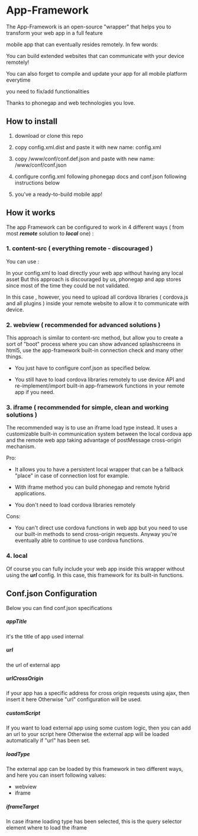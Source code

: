 # App-Framework


The App-Framework is an open-source "wrapper" that helps you to transform your web app in a full feature

mobile app that can eventually resides remotely. In few words: 

You can build extended websites that can communicate with your device remotely!

You can also forget to compile and update your app for all mobile platform everytime 

you need to fix/add functionalities  

Thanks to phonegap and web technologies you love.


## How to install

1. download or clone this repo

2. copy config.xml.dist and paste it with new name: config.xml

3. copy /www/conf/conf.def.json and paste with new name:  /www/conf/conf.json

4. configure config.xml following phonegap docs and conf.json following instructions below

5. you've a ready-to-build mobile app! 


## How it works

The app Framework can be configured to work in 4 different ways ( from most ***remote*** solution to ***local*** one) :


### 1. content-src ( everything remote - discouraged )

You can use :

<content src="http://yoursite.com" />

In your config.xml to load directly your web app without having any local asset
But this approach is discouraged by us, phonegap and app stores since most of the time
they could be not validated.

In this case , however, you need to upload all cordova libraries ( cordova.js and all plugins ) 
inside your remote website to allow it to communicate with device.

### 2. webview ( recommended for advanced solutions )

This approach is similar to content-src method, but allow you to create a sort of
"boot" process where you can show advanced splashscreens in html5, use the app-framework
built-in connection check and many other things.

* You just have to configure conf.json as specified below.

* You still have to load cordova libraries remotely to use device API and 
re-implement/import built-in app-framework functions in your remote app if you need.

### 3. iframe ( recommended for simple, clean and working solutions )

The recommended way is to use an iframe load type instead. It uses a customizable 
built-in communication system between the local cordova app and the remote web app
taking advantage of postMessage cross-origin mechanism.

Pro:

- It allows you to have a persistent local wrapper that can be a fallback "place" in case of
connection lost for example.

- With iframe method you can build phonegap and remote hybrid applications.

- You don't need to load cordova libraries remotely

Cons:

- You can't direct use cordova functions in web app but you need to use our built-in
methods to send cross-origin requests. Anyway you're eventually able to continue to use
cordova functions.


### 4. local

Of course you can fully include your web app inside this wrapper without using the ***url*** config.
In this case, this framework for its built-in functions.



## Conf.json Configuration

Below you can find conf.json specifications

##### appTitle

it's the title of app used internal

##### url
the url of external app

##### urlCrossOrigin
if your app has a specific address for cross origin requests using ajax, then insert it here
Otherwise "url" configuration will be used.

##### customScript
If you want to load external app using some custom logic, then you can add an url to your script here
Otherwise the external app will be loaded automatically if "url" has been set.


##### loadType

The external app can be loaded by this framework in two different ways, and here you can insert following values:
* webview
* iframe


##### iframeTarget

In case iframe loading type has been selected, this is the query selector element where
to load the iframe
